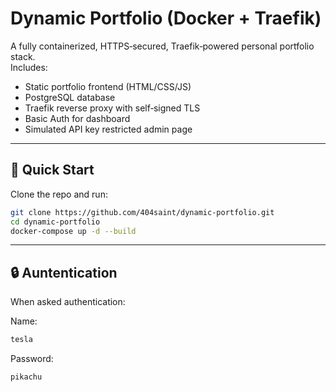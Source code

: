 # Dynamic Portfolio (Docker + Traefik)

A fully containerized, HTTPS‑secured, Traefik‑powered personal portfolio stack.  
Includes:
- Static portfolio frontend (HTML/CSS/JS)
- PostgreSQL database
- Traefik reverse proxy with self‑signed TLS
- Basic Auth for dashboard
- Simulated API key restricted admin page

---

## 🚀 Quick Start

Clone the repo and run:

```bash
git clone https://github.com/404saint/dynamic-portfolio.git
cd dynamic-portfolio
docker-compose up -d --build
```

---

## 🔒 Auntentication

When asked authentication:

Name:
```bash
tesla
```
Password:
```bash
pikachu
